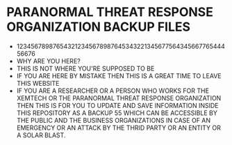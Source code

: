 # PARANORMAL THREAT RESPONSE ORGANIZATION BACKUP FILES 
- 12345678987654321234567898764534322134567756434566776544456676
- WHY ARE YOU HERE?
- THIS IS NOT WHERE YOU'RE SUPPOSED TO BE
- IF YOU ARE HERE BY MISTAKE THEN THIS IS A GREAT TIME TO LEAVE THIS WEBSITE
- IF YOU ARE A RESEARCHER OR A PERSON WHO WORKS FOR THE XEMTECH OR THE PARANORMAL THREAT RESPONSE ORGANIZATION THEN THIS IS FOR YOU TO UPDATE AND SAVE INFORMATION INSIDE THIS REPOSITORY AS A BACKUP 55 WHICH CAN BE ACCESSIBLE BY THE PUBLIC AND THE BUSINESS ORGANIZATIONS IN CASE OF AN EMERGENCY OR AN ATTACK BY THE THRID PARTY OR AN ENTITY OR A SOLAR BLAST. 
